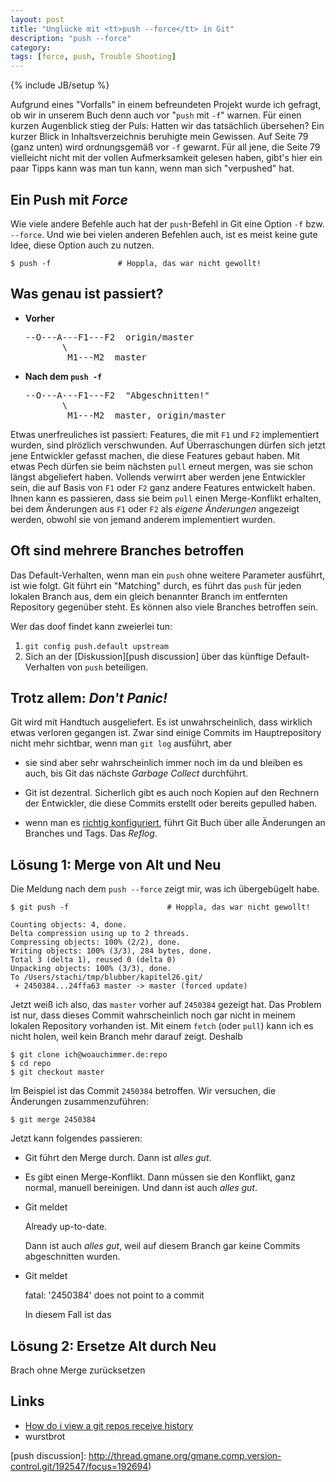 ```yaml
---
layout: post
title: "Unglücke mit <tt>push --force</tt> in Git"
description: "push --force"
category:
tags: [force, push, Trouble Shooting]
---
```

{% include JB/setup %}

Aufgrund eines "Vorfalls" in einem befreundeten Projekt wurde ich gefragt, 
ob wir in unserem Buch denn auch vor "`push` mit `-f`" 
warnen. Für einen kurzen Augenblick stieg der Puls: Hatten wir das tatsächlich 
übersehen? Ein kurzer Blick in Inhaltsverzeichnis beruhigte mein Gewissen. 
Auf Seite 79 (ganz unten) wird ordnungsgemäß vor `-f` gewarnt.
Für all jene, die Seite 79 vielleicht nicht mit der vollen Aufmerksamkeit
gelesen haben, gibt's hier ein paar Tipps kann was man tun kann, wenn 
man sich "verpushed" hat.

Ein Push mit *Force*
--------------------

Wie viele andere Befehle auch hat der `push`-Befehl in Git eine Option `-f` 
bzw. `--force`.
Und wie bei vielen anderen Befehlen auch, ist es meist keine gute
Idee, diese Option auch zu nutzen. 

	$ push -f               # Hoppla, das war nicht gewollt!

Was genau ist passiert?
-----------------------

 * **Vorher** 
   <pre>
   --O---A---F1---F2  origin/master
          \
           M1---M2  master   
   </pre>

 * **Nach dem `push -f`** 
   <pre>
   --O---A---F1---F2  "Abgeschnitten!"
          \
           M1---M2  master, origin/master   
   </pre>

Etwas unerfreuliches ist passiert: Features, die mit `F1` und `F2`
implementiert wurden, sind plrözlich verschwunden.
Auf Überraschungen dürfen sich jetzt jene Entwickler gefasst machen,
die diese Features gebaut haben. Mit etwas Pech dürfen sie beim nächsten 
`pull` erneut mergen, was sie schon längst abgeliefert haben.
Vollends verwirrt aber werden jene Entwickler sein,
die auf Basis von `F1` oder `F2` ganz andere Features entwickelt haben.
Ihnen kann es passieren, dass sie beim `pull` einen Merge-Konflikt 
erhalten, bei dem Änderungen aus `F1` oder `F2`
als *eigene Änderungen* angezeigt werden, obwohl
sie von jemand anderem implementiert wurden.

Oft sind mehrere Branches betroffen
-----------------------------------

Das Default-Verhalten, wenn man ein `push` ohne weitere Parameter
ausführt, ist wie folgt. Git führt ein "Matching" durch,
es führt das `push` für jeden lokalen Branch aus, 
dem ein gleich benannter Branch im entfernten Repository gegenüber steht.
Es können also viele Branches betroffen sein.

Wer das doof findet kann zweierlei tun: 

 1. `git config push.default upstream`
 2. Sich an der [Diskussion][push discussion]
    über das künftige Default-Verhalten von `push` beteiligen.

Trotz allem: *Don't Panic!* 
---------------------------

Git wird mit Handtuch ausgeliefert. Es ist unwahrscheinlich, 
dass wirklich etwas verloren gegangen ist.
Zwar sind einige Commits im Hauptrepository nicht mehr sichtbar,
wenn man `git log` ausführt, aber

 * sie sind aber sehr wahrscheinlich immer noch im da 
   und bleiben es auch, bis Git das nächste *Garbage Collect* durchführt.
   
 * Git ist dezentral. Sicherlich gibt es auch noch Kopien auf den Rechnern
   der Entwickler, die diese Commits erstellt oder bereits gepulled haben.
   
 * wenn man es [richtig konfiguriert](/2012/05/09/reflog-fuer-bare-repositorys-in-git-einrichten),
   führt Git Buch über alle Änderungen an Branches und
   Tags. Das *Reflog*.
   
Lösung 1: Merge von Alt und Neu
------------------------------- 

Die Meldung nach dem `push --force` zeigt mir, was ich übergebügelt habe.

	$ git push -f                      # Hoppla, das war nicht gewollt!
	
	Counting objects: 4, done.
	Delta compression using up to 2 threads.
	Compressing objects: 100% (2/2), done.
	Writing objects: 100% (3/3), 284 bytes, done.
	Total 3 (delta 1), reused 0 (delta 0)
	Unpacking objects: 100% (3/3), done.
	To /Users/stachi/tmp/blubber/kapitel26.git/
	 + 2450384...24ffa63 master -> master (forced update)

Jetzt weiß ich also, das `master` vorher auf `2450384` gezeigt hat.
Das Problem ist nur, dass dieses Commit wahrscheinlich noch gar nicht
in meinem lokalen Repository vorhanden ist. Mit einem `fetch` (oder
`pull`) kann ich es nicht holen, weil kein Branch mehr darauf zeigt.
Deshalb

	$ git clone ich@woauchimmer.de:repo
	$ cd repo
	$ git checkout master

Im Beispiel ist das Commit `2450384` betroffen. Wir versuchen, die
Änderungen zusammenzuführen:

	$ git merge 2450384
	
Jetzt kann folgendes passieren:

 * Git führt den Merge durch. Dann ist *alles gut*.
	
 * Es gibt einen Merge-Konflikt. Dann müssen sie den Konflikt, ganz normal,
   manuell bereinigen. Und dann ist auch *alles gut*.
	  
 * Git meldet
	
	Already up-to-date.
	  
   Dann ist auch *alles gut*, weil auf diesem Branch gar keine Commits
   abgeschnitten wurden.
	  
 * Git meldet

	fatal: '2450384' does not point to a commit
	
   In diesem Fall ist das 
   
 
Lösung 2: Ersetze Alt durch Neu
------------------------------- 
   
Brach ohne Merge zurücksetzen





Links
-----

 * [How do i view a git repos receive history][1]
 * wurstbrot
  
  [1]: http://stackoverflow.com/questions/3876206/how-do-i-view-a-git-repos-recieve-history "asfd"
  [2]: http://stackoverflow.com/questions/6140083/how-to-create-reflogs-information-in-an-existing-bare-repository
  [3]: http://sitaramc.github.com/concepts/reflog.html
  [4]: http://gitready.com/intermediate/2009/02/09/reflog-your-safety-net.html
  [5]: http://de.gitready.com/advanced/2009/01/17/restoring-lost-commits.html
  [push discussion]: http://thread.gmane.org/gmane.comp.version-control.git/192547/focus=192694)
